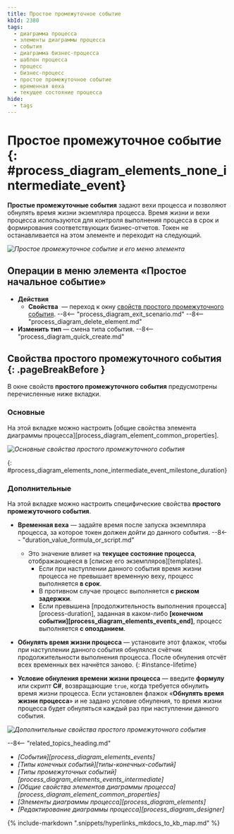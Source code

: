 ```yaml
---
title: Простое промежуточное событие
kbId: 2380
tags:
  - диаграмма процесса
  - элементы диаграммы процесса
  - события
  - диаграмма бизнес-процесса
  - шаблон процесса
  - процесс
  - бизнес-процесс
  - простое промежуточное событие
  - временная веха
  - текущее состояние процесса
hide:
  - tags
---
```


# Простое промежуточное событие {: #process_diagram_elements_none_intermediate_event}

**Простые промежуточные события** задают вехи процесса и позволяют обнулять время жизни экземпляра процесса. Время жизни и вехи процесса используются для контроля выполнения процесса в срок и формирования соответствующих бизнес-отчетов. Токен не останавливается на этом элементе и переходит на следующий.

*![Простое промежуточное событие и его меню элемента](none_intermediate_event.png)*

## Операции в меню элемента «Простое начальное событие»

- **Действия**
    - **Свойства** <i class="fa-light fa-gear"></i> — переход к окну [свойств простого промежуточного события](#свойства-простого-промежуточного-события).
    --8<-- "process_diagram_exit_scenario.md"
    --8<-- "process_diagram_delete_element.md"
- **Изменить тип** — смена типа события.
--8<-- "process_diagram_quick_create.md"

## Свойства простого промежуточного события {: .pageBreakBefore }

В окне свойств **простого промежуточного события** предусмотрены перечисленные ниже вкладки.

### Основные

На этой вкладке можно настроить [общие свойства элемента диаграммы процесса][process_diagram_element_common_properties].

*![Основные свойства простого промежуточного события](none_intermediate_event_general_properties.png)*

[](){: #process_diagram_elements_none_intermediate_event_milestone_duration}
### Дополнительные

На этой вкладке можно настроить специфические свойства **простого промежуточного события**.

- **Временная веха** — задайте время после запуска экземпляра процесса, за которое токен должен дойти до данного события.
    --8<-- "duration_value_formula_or_script.md"
    
    - Это значение влияет на **текущее состояние процесса**, отображающееся в [списке его экземпляров][templates].
        - Если при наступлении данного события время жизни процесса не превышает временную веху, процесс выполняется **в срок**.
        - В противном случае процесс выполняется **с риском задержки**.
        - Если превышена [продолжительность выполнения процесса][process-duration], заданная в каком-либо **[конечном событии][process_diagram_elements_events_end]**, процесс выполняется **с опозданием**.

- **Обнулять время жизни процесса** — установите этот флажок, чтобы при наступлении данного события обнулялся счётчик продолжительности выполнения процесса. После обнуления отсчёт всех временных вех начнётся заново.
{: #instance-lifetime}
- **Условие обнуления времени жизни процесса** — введите **формулу** или скрипт **C#**, возвращающие `true`, когда требуется обнулить время жизни процесса. Если установлен флажок «**Обнулять время жизни процесса**» и не задано условие обнуления, то время жизни процесса будет обнуляться каждый раз при наступлении данного события.

*![Дополнительные свойства простого промежуточного события](none_intermediate_event_advanced_properties.png)*

<div class="relatedTopics" markdown="block">

--8<-- "related_topics_heading.md"

- _[События][process_diagram_elements_events]_
- _[Типы конечных событий][типы-конечных-событий]_
- _[Типы промежуточных событий][process_diagram_elements_events_intermediate]_
- _[Общие свойства элементов диаграммы процесса][process_diagram_element_common_properties]_
- _[Элементы диаграммы процесса][process_diagram_elements]_
- _[Редактирование диаграммы процесса][process_diagram_designer]_

</div>

{% include-markdown ".snippets/hyperlinks_mkdocs_to_kb_map.md" %}
